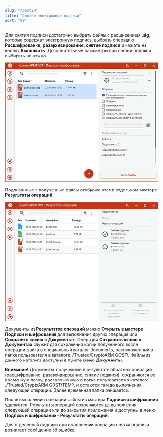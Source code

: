 ```yaml
---
slug: "/post20"
title: "Снятие электронной подписи"
sort: "09"
---
```


Для снятия подписи достаточно выбрать файлы с расширением **.sig**, которые содержат электронную подпись, выбрать операцию **Расшифрование, разархивирование, снятие подписи** и нажать на кнопку **Выполнить**.
Дополнительные параметры при снятии подписи выбирать не нужно.

![add-files-unsign.png](./images/add-files-unsign.png "Выделенные файлы для cнятия подписи")

Подписанные и полученные файлы отображаются в отдельном мастере **Результаты операций**.

![unsign-result.png](./images/unsign-result.png "Результат снятия подписи с файлов")

Документы из **Результатов операций** можно **Открыть в мастере Подписи и шифрования** для выполнения других операций или **Сохранить копию в Документах**. Операция **Сохранить копию в Документах** служит для сохранения копии полученного после операции файла в специальный каталог Documents, расположенный в папке пользователя в каталоге ./Trusted/CryptoARM GOST/. Файлы из данного каталога доступны в пункте меню **Документы**.

**Внимание!** Документы, полученные в результате обратных операций (расшифрование, разархивирование, снятие подписи), сохраняются во временную папку, расположенную в папке пользователя в каталоге ./Trusted/CryptoARM GOST/TEMP, и остаются там до выполнения следующей операции. Далее временная папка очищается.

После выполнения операции файлы из мастера **Подписи и шифрования** удаляются. Результаты операций сохраняются до выполнения следующей операции или до закрытия приложения и доступны в меню **Подпись и шифрование - Результаты  операций**.

Для отделенной подписи при выполнении операции снятия подписи возникает сообщение об ошибке.
